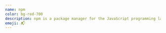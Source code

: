 ```yaml
---
name: npm
color: bg-red-700
description: npm is a package manager for the JavaScript programming language maintained by npm, Inc. 
emoji: 📬
---
```

